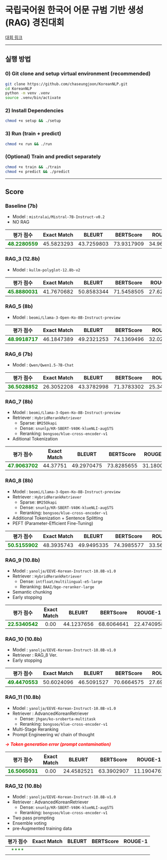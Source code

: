 # 국립국어원 한국어 어문 규범 기반 생성 (RAG) 경진대회

[대회 링크](https://kli.korean.go.kr/benchmark/taskOrdtm/taskList.do?taskOrdtmId=182&clCd=ING_TASK&subMenuId=sub01)

---

## 실행 방법

### 0) Git clone and **setup virtual environment (recommended)**

```bash
git clone https://github.com/chaseungjoon/KoreanNLP.git
cd KoreanNLP
python -m venv .venv
source .venv/bin/activate
```
### 2) Install Dependencies

```bash
chmod +x setup && ./setup
```

### 3) Run (train + predict)
```bash
chmod +x run && ./run
```

### (Optional) Train and predict separately
```bash
chmod +x train && ./train
chmod +x predict && ./predict
```


---

## Score

### Baseline (7b)
* Model : `mistralai/Mistral-7B-Instruct-v0.2`
* NO RAG

|                      평가 점수                      |  Exact Match | BLEURT | BERTScore | ROUGE-1 
|:-----------------------------------------------:|:------------:|:---:|:---:|:---:|
| <span style="color:green">**48.2280559**</span> |  45.5823293  |  43.7259803 |  73.9317909 |  34.9635763

### RAG_3 (12.8b)
* Model : `kullm-polyglot-12.8b-v2`

| 평가 점수 | Exact Match |   BLEURT   |   BERTScore   | ROUGE-1 
|:--------------:|:-----------:|:----------:|:-------------:|:---:|
| <span style="color:green">**45.8880031**</span> | 41.7670682  | 50.8583344 | 71.5458505    | 27.622629

### RAG_5 (8b)
* Model : `beomi/Llama-3-Open-Ko-8B-Instruct-preview`

| 평가 점수 | Exact Match |   BLEURT   |   BERTScore   | ROUGE-1 
|:--------------:|:-----------:|:----------:|:-------------:|:---:|
| <span style="color:green">**48.9918717**</span> | 46.1847389  | 49.2321253 | 74.1369496    | 32.0279384

### RAG_6 (7b)
* Model : `Qwen/Qwen1.5-7B-Chat`

| 평가 점수 | Exact Match |   BLEURT   |   BERTScore   | ROUGE-1 
|:--------------:|:-----------:|:----------:|:-------------:|:---:|
| <span style="color:green">**36.5028852**</span> | 26.3052208  | 43.3782998 | 71.3783302 | 25.3450191

### RAG_7 (8b)
* Model : `beomi/Llama-3-Open-Ko-8B-Instruct-preview`
* Retriever : `HybridRerankRetriever`
  * Sparse: `BM25Okapi`
  * Dense: `snunlp/KR-SBERT-V40K-klueNLI-augSTS`
  * Reranking: `bongsoo/klue-cross-encoder-v1`
* Aditional Tokenization

| 평가 점수 | Exact Match |   BLEURT   |   BERTScore   | ROUGE-1 
|:--------------:|:-----------:|:----------:|:-------------:|:---:|
| <span style="color:green">**47.9063702**</span> | 44.37751 | 49.2970475 | 73.8285655 | 31.180078

### RAG_8 (8b)
* Model : `beomi/Llama-3-Open-Ko-8B-Instruct-preview`
* Retriever : `HybridRerankRetriever`
  * Sparse: `BM25Okapi`
  * Dense: `snunlp/KR-SBERT-V40K-klueNLI-augSTS`
  * Reranking: `bongsoo/klue-cross-encoder-v1`
* Additional Tokenization + Sentence Splitting
* PEFT (Parameter-Efficient Fine-Tuning)
  
|                      평가 점수                      | Exact Match |   BLEURT   | BERTScore  | ROUGE-1 
|:-----------------------------------------------:|:-----------:|:----------:|:----------:|:---:|
| <span style="color:green">**50.5155902**</span> | 48.3935743  | 49.9495335 | 74.3985577 |  33.5647271

### RAG_9 (10.8b)
* Model : `yanolja/EEVE-Korean-Instruct-10.8B-v1.0`
* Retriever : `HybridRerankRetriever`
  * Dense: `intfloat/multilingual-e5-large`
  * Reranking: `BAAI/bge-reranker-large`
* Semantic chunking
* Early stopping

|                      평가 점수                      | Exact Match | BLEURT  | BERTScore | ROUGE-1 
|:-----------------------------------------------:|:-----------:|:-------:|:---------:|:---:|
| <span style="color:green">**22.5340542**</span> |    0.00     |    44.1237656     |      68.6064641     |  22.4740958

### RAG_10 (10.8b)
* Model : `yanolja/EEVE-Korean-Instruct-10.8B-v1.0`
* Retriever : RAG_8 Ver.
* Early stopping

|                          평가 점수                           |      Exact Match      |      BLEURT       | BERTScore | ROUGE-1 
|:--------------------------------------------------------:|:---------------------:|:-----------------:|:---------:|:---:|
|     <span style="color:green">**49.4470553**</span>      |      50.6024096       |    46.5091527     |     70.6664575      |  27.6994927

### RAG_11 (10.8b)
* Model : `yanolja/EEVE-Korean-Instruct-10.8B-v1.0`
* Retriever : AdvancedKoreanRetriever
    * Dense: `jhgan/ko-sroberta-multitask`
    * Reranking: `bongsoo/klue-cross-encoder-v1`
* Multi-Stage Reranking
* Prompt Engineering w/ chain of thought

<span style="color:red">***-> Token generation error (prompt contamination)***</span>

|                      평가 점수                      | Exact Match | BLEURT  | BERTScore | ROUGE-1 
|:-----------------------------------------------:|:-----------:|:-------:|:---------:|:---:|
| <span style="color:green">**16.5065031**</span> |    0.00     |   24.4582521    |   63.3902907    |  11.1904761

### RAG_12 (10.8b)
* Model : `yanolja/EEVE-Korean-Instruct-10.8B-v1.0`
* Retriever : AdvancedKoreanRetriever
    * Dense: `snunlp/KR-SBERT-V40K-klueNLI-augSTS`
    * Reranking: `bongsoo/klue-cross-encoder-v1`
* Two pass prompting
* Ensemble voting
* pre-Augmented training data

|                      평가 점수                      | Exact Match | BLEURT | BERTScore | ROUGE-1 
|:-----------------------------------------------:|:----------:|:------:|:---------:|:---:|
| <span style="color:green">****</span> |            |        |           |  